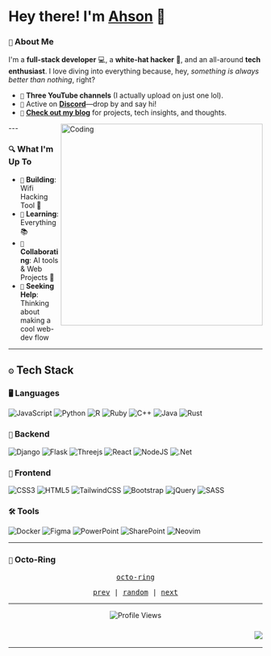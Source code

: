
<h1> Hey there! I'm <a href="https://github.com/ahson01">Ahson</a> 👋  
</h1>

### ``🚀`` About Me

I'm a **full-stack developer** 💻, a **white-hat hacker** 🔐, and an all-around **tech enthusiast**. I love diving into everything because, hey, *something is always better than nothing*, right? 

- ``🎥`` **Three YouTube channels** (I actually upload on just one lol).
- ``💬`` Active on **[Discord](https://discord.com/users/1225181022828892223)**—drop by and say hi!
- ``📝`` **[Check out my blog](https://techsleekblogs.vercel.app/)** for projects, tech insights, and thoughts.
<img align="right" alt="Coding" width=400 src="https://i.pinimg.com/originals/83/f6/5e/83f65e8c6efc88fabfcfbb11cf63bd8a.gif">
---

### ``🔍`` What I'm Up To

- ``🔭`` **Building**: Wifi Hacking Tool 🤖  
- ``🌱`` **Learning**: Everything 📚  
- ``👯`` **Collaborating**: AI tools & Web Projects 🧠  
- ``🎨`` **Seeking Help**: Thinking about making a cool web-dev flow

---

## ``⚙️`` Tech Stack

### ``🖥️`` Languages
![JavaScript](https://img.shields.io/badge/javascript-%23323330.svg?style=for-the-badge&logo=javascript&logoColor=%23F7DF1E)
![Python](https://img.shields.io/badge/python-3670A0?style=for-the-badge&logo=python&logoColor=ffdd54)
![R](https://img.shields.io/badge/r-%23276DC3.svg?style=for-the-badge&logo=r&logoColor=white)
![Ruby](https://img.shields.io/badge/ruby-%23CC342D.svg?style=for-the-badge&logo=ruby&logoColor=white)
![C++](https://img.shields.io/badge/c++-%2300599C.svg?style=for-the-badge&logo=c%2B%2B&logoColor=white)
![Java](https://img.shields.io/badge/java-%23ED8B00.svg?style=for-the-badge&logo=openjdk&logoColor=white)
![Rust](https://img.shields.io/badge/Rust-orange?style=for-the-badge&logo=rust&logoColor=white)

### ``🔧`` Backend
![Django](https://img.shields.io/badge/django-%23092E20.svg?style=for-the-badge&logo=django&logoColor=white)
![Flask](https://img.shields.io/badge/flask-%23000.svg?style=for-the-badge&logo=flask&logoColor=white)
![Threejs](https://img.shields.io/badge/threejs-black?style=for-the-badge&logo=three.js&logoColor=white)
![React](https://img.shields.io/badge/react-%2320232a.svg?style=for-the-badge&logo=react&logoColor=%2361DAFB)
![NodeJS](https://img.shields.io/badge/node.js-6DA55F?style=for-the-badge&logo=node.js&logoColor=white)
![.Net](https://img.shields.io/badge/.NET-5C2D91?style=for-the-badge&logo=.net&logoColor=white)

### ``🎨`` Frontend
![CSS3](https://img.shields.io/badge/css3-%231572B6.svg?style=for-the-badge&logo=css3&logoColor=white)
![HTML5](https://img.shields.io/badge/html5-%23E34F26.svg?style=for-the-badge&logo=html5&logoColor=white)
![TailwindCSS](https://img.shields.io/badge/tailwindcss-%2338B2AC.svg?style=for-the-badge&logo=tailwind-css&logoColor=white)
![Bootstrap](https://img.shields.io/badge/bootstrap-%238511FA.svg?style=for-the-badge&logo=bootstrap&logoColor=white)
![jQuery](https://img.shields.io/badge/jquery-%230769AD.svg?style=for-the-badge&logo=jquery&logoColor=white)
![SASS](https://img.shields.io/badge/SASS-hotpink.svg?style=for-the-badge&logo=SASS&logoColor=white)

### ``🛠️`` Tools
![Docker](https://img.shields.io/badge/docker-%230db7ed.svg?style=for-the-badge&logo=docker&logoColor=white)
![Figma](https://img.shields.io/badge/figma-%23F24E1E.svg?style=for-the-badge&logo=figma&logoColor=white)
![PowerPoint](https://img.shields.io/badge/Microsoft_PowerPoint-B7472A?style=for-the-badge&logo=microsoft-powerpoint&logoColor=white)
![SharePoint](https://img.shields.io/badge/Microsoft_SharePoint-0078D4?style=for-the-badge&logo=microsoft-sharepoint&logoColor=white)
![Neovim](https://img.shields.io/badge/NeoVim-%2357A143.svg?&style=for-the-badge&logo=neovim&logoColor=white)

---

### ``🔗`` Octo-Ring
<p align="center">
  <samp>
    <a href="https://octo-ring.com/">octo-ring</a>
  </samp>
</p>

<p align="center">
  <samp>
    <a href="https://octo-ring.com/p/ahson01/prev">prev</a> |
    <a href="https://octo-ring.com/p/ahson01/random">random</a> |
    <a href="https://octo-ring.com/p/ahson01/next">next</a>
  </samp>
</p>

---

<p align="center">
  <img src="https://komarev.com/ghpvc/?username=ahson01&style=for-the-badge" alt="Profile Views">
</p>

  <h3 align="right" style="width:full;">
  <a href="https://discord.com/users/1225181022828892223">
    <img src="https://dcbadge.limes.pink/api/shield/1225181022828892223">
  </a>
  </h3>
  
---

